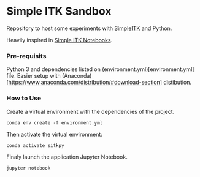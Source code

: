 # Simple ITK Sandbox

Repository to host some experiments with [SimpleITK](https://github.com/InsightSoftwareConsortium/SimpleITK) and Python.

Heavily inspired in [Simple ITK Notebooks](https://github.com/InsightSoftwareConsortium/SimpleITK-Notebooks).

### Pre-requisits

Python 3 and dependencies listed on (environment.yml)[environment.yml] file. 
Easier setup with (Anaconda)[https://www.anaconda.com/distribution/#download-section] distibution. 

### How to Use

Create a virtual environment with the dependencies of the project.

```(bash)
conda env create -f environment.yml
```

Then activate the virtual environment:

```(bash)
conda activate sitkpy
```

Finaly launch the application Jupyter Notebook.

```(bash)
jupyter notebook
```
